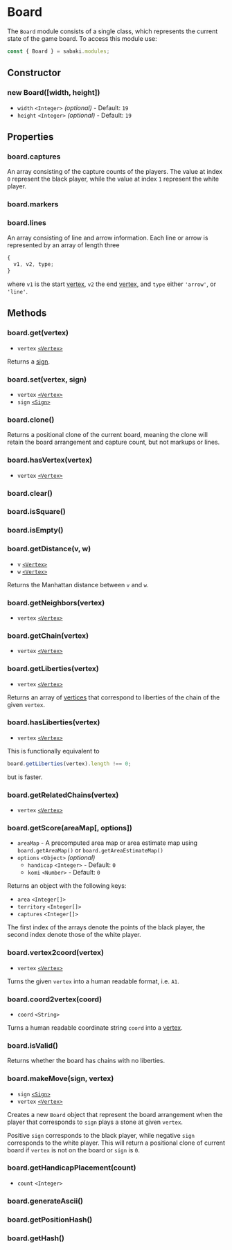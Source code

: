 # Board

The `Board` module consists of a single class, which represents the current state of the game board. To access this module use:

```js
const { Board } = sabaki.modules;
```

## Constructor

### new Board([width, height])

- `width` `<Integer>` _(optional)_ - Default: `19`
- `height` `<Integer>` _(optional)_ - Default: `19`

## Properties

### board.captures

An array consisting of the capture counts of the players. The value at index `0` represent the black player, while the value at index `1` represent the white player.

### board.markers

### board.lines

An array consisting of line and arrow information. Each line or arrow is represented by an array of length three

```js
{
  v1, v2, type;
}
```

where `v1` is the start [vertex](vertex.md), `v2` the end [vertex](vertex.md), and `type` either `'arrow'`, or `'line'`.

## Methods

### board.get(vertex)

- `vertex` [`<Vertex>`](vertex.md)

Returns a [sign](sign.md).

### board.set(vertex, sign)

- `vertex` [`<Vertex>`](vertex.md)
- `sign` [`<Sign>`](sign.md)

### board.clone()

Returns a positional clone of the current board, meaning the clone will retain the board arrangement and capture count, but not markups or lines.

### board.hasVertex(vertex)

- `vertex` [`<Vertex>`](vertex.md)

### board.clear()

### board.isSquare()

### board.isEmpty()

### board.getDistance(v, w)

- `v` [`<Vertex>`](vertex.md)
- `w` [`<Vertex>`](vertex.md)

Returns the Manhattan distance between `v` and `w`.

### board.getNeighbors(vertex)

- `vertex` [`<Vertex>`](vertex.md)

### board.getChain(vertex)

- `vertex` [`<Vertex>`](vertex.md)

### board.getLiberties(vertex)

- `vertex` [`<Vertex>`](vertex.md)

Returns an array of [vertices](vertex.md) that correspond to liberties of the chain of the given `vertex`.

### board.hasLiberties(vertex)

- `vertex` [`<Vertex>`](vertex.md)

This is functionally equivalent to

```js
board.getLiberties(vertex).length !== 0;
```

but is faster.

### board.getRelatedChains(vertex)

- `vertex` [`<Vertex>`](vertex.md)

### board.getScore(areaMap[, options])

- `areaMap` - A precomputed area map or area estimate map using `board.getAreaMap()` or `board.getAreaEstimateMap()`
- `options` `<Object>` _(optional)_
  - `handicap` `<Integer>` - Default: `0`
  - `komi` `<Number>` - Default: `0`

Returns an object with the following keys:

- `area` `<Integer[]>`
- `territory` `<Integer[]>`
- `captures` `<Integer[]>`

The first index of the arrays denote the points of the black player, the second index denote those of the white player.

### board.vertex2coord(vertex)

- `vertex` [`<Vertex>`](vertex.md)

Turns the given `vertex` into a human readable format, i.e. `A1`.

### board.coord2vertex(coord)

- `coord` `<String>`

Turns a human readable coordinate string `coord` into a [vertex](vertex.md).

### board.isValid()

Returns whether the board has chains with no liberties.

### board.makeMove(sign, vertex)

- `sign` [`<Sign>`](sign.md)
- `vertex` [`<Vertex>`](vertex.md)

Creates a new `Board` object that represent the board arrangement when the player that corresponds to `sign` plays a stone at given `vertex`.

Positive `sign` corresponds to the black player, while negative `sign` corresponds to the white player. This will return a positional clone of current board if `vertex` is not on the board or `sign` is `0`.

### board.getHandicapPlacement(count)

- `count` `<Integer>`

### board.generateAscii()

### board.getPositionHash()

### board.getHash()
